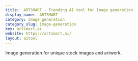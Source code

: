 ```yaml
---
title:  ARTSMART - Trending AI tool for Image generation
display_name:  ARTSMART
category: Image generation
category_slug: image-generation
key: artsmart_ai
website: https://artsmart.ai/
layout: aitool
---
```


Image generation for unique stock images and artwork.
